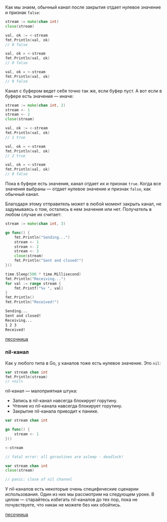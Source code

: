 Как мы знаем, обычный канал после закрытия отдает нулевое значение и признак `false`:

```go
stream := make(chan int)
close(stream)

val, ok := <-stream
fmt.Println(val, ok)
// 0 false

val, ok = <-stream
fmt.Println(val, ok)
// 0 false

val, ok = <-stream
fmt.Println(val, ok)
// 0 false
```

Канал с буфером ведет себя точно так же, если буфер пуст. А вот если в буфере есть значения — иначе:

```go
stream := make(chan int, 2)
stream <- 1
stream <- 2
close(stream)

val, ok := <-stream
fmt.Println(val, ok)
// 1 true

val, ok = <-stream
fmt.Println(val, ok)
// 2 true

val, ok = <-stream
fmt.Println(val, ok)
// 0 false
```

Пока в буфере есть значения, канал отдает их и признак `true`. Когда все значения выбраны — отдает нулевое значение и признак `false`, как обычный канал.

Благодаря этому отправитель может в любой момент закрыть канал, не задумываясь о том, остались в нем значения или нет. Получатель в любом случае их считает:

```go
stream := make(chan int, 3)

go func() {
    fmt.Println("Sending...")
    stream <- 1
    stream <- 2
    stream <- 3
    close(stream)
    fmt.Println("Sent and closed!")
}()

time.Sleep(500 * time.Millisecond)
fmt.Println("Receiving...")
for val := range stream {
    fmt.Printf("%v ", val)
}
fmt.Println()
fmt.Println("Received!")
```

```bash
Sending...
Sent and closed!
Receiving...
1 2 3 
Received!
```

[песочница](https://go.dev/play/p/54EamgKhkii)

### nil-канал

Как у любого типа в Go, у каналов тоже есть нулевое значение. Это `nil`:

```go
var stream chan int
fmt.Println(stream)
// <nil>
```

nil-канал — малоприятная штука:

-   Запись в nil-канал навсегда блокирует горутину.
-   Чтение из nil-канала навсегда блокирует горутину.
-   Закрытие nil-канала приводит к панике.

```go
var stream chan int

go func() {
    stream <- 1
}()

<-stream

// fatal error: all goroutines are asleep - deadlock!
```

```go
var stream chan int
close(stream)

// panic: close of nil channel
```

У nil-каналов есть некоторые очень специфические сценарии использования. Один из них мы рассмотрим на следующем уроке. В целом — старайтесь избегать nil-каналов до тех пор, пока не почувствуете, что никак не можете без них обойтись.

[песочница](https://go.dev/play/p/VgTWgfVAwvN)